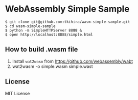 # WebAssembly Simple Sample

```
$ git clone git@github.com:tkihira/wasm-simple-sample.git
$ cd wasm-simple-sample
$ python -m SimpleHTTPServer 8888 &
$ open http://localhost:8888/simple.html
```

## How to build .wasm file

1. Install `wat2wasm` from https://github.com/webassembly/wabt
2. wat2wasm -o simple.wasm simple.wast

## License

MIT License


